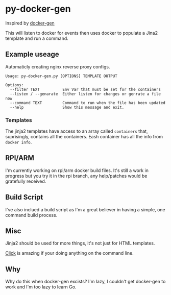 # py-docker-gen

Inspired by [docker-gen](https://github.com/jwilder/docker-gen)

This will listen to docker for events then uses docker to populate a Jina2 template and run a command.

## Example useage

Automaticly creating nginx reverse proxy configs.

```
Usage: py-docker-gen.py [OPTIONS] TEMPLATE OUTPUT

Options:
  --filter TEXT          Env Var that must be set for the containers
  --listen / --genarate  Either listen for changes or genrate a file now
  --command TEXT         Command to run when the file has been updated
  --help                 Show this message and exit.
```


### Templates

The jinja2 templates have access to an array called `containers` that, suprisingly, contains all the containers. Eash container has all the info from `docker info`.


## RPI/ARM

I'm currently working on rpi/arm docker build files. It's still a work in progress but you try it in the rpi branch, any help/patches would be gratefully received. 


## Build Script

I've also inclued a build script as I'm a great believer in having a simple, one command build process.


## Misc

Jinja2 should be used for more things, it's not just for HTML templates.

[Click](http://click.pocoo.org/6/) is amazing if your doing anything on the command line.

## Why
Why do this when docker-gen excists? I'm lazy, I couldn't get docker-gen to work and I'm too lazy to learn Go.
